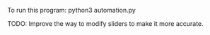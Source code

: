 To run this program:
python3 automation.py

TODO: Improve the way to modify sliders to make it more accurate.